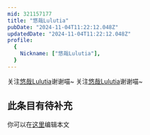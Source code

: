 ```yaml
---
mid: 321157177
title: "悠哉Lulutia"
pubDate: "2024-11-04T11:22:12.048Z"
updatedDate: "2024-11-04T11:22:12.048Z"
profile:
  {
    Nickname: ["悠哉Lulutia"],
  }
---
```


关注[悠哉Lulutia](https://space.bilibili.com/321157177)谢谢喵~ 关注[悠哉Lulutia](https://space.bilibili.com/321157177)谢谢喵~

## 此条目有待补充
你可以在[这里](https://github.com/Yuhanawa/VTuber.ICU-Content/edit/master/v/悠哉Lulutia/index.md)编辑本文
